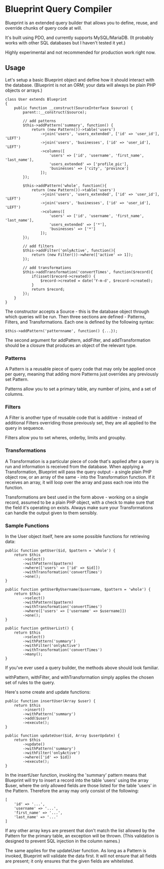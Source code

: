 # Blueprint Query Compiler

Blueprint is an extended query builder that allows you to define, reuse, and override chunks of query code at will.

It's built using PDO, and currently supports MySQL/MariaDB. (It probably works with other SQL databases but I haven't tested it yet.)

Highly experimental and not recommended for production work right now.

## Usage

Let's setup a basic Blueprint object and define how it should interact with the database. (Blueprint is not an ORM; your data will always be plain PHP objects or arrays.)
    
    class User extends Blueprint
    {
        public function __construct(SourceInterface $source) {
            parent::__construct($source);
     
            // add patterns
            $this->addPattern('summary', function() {
                return (new Pattern())->table('users')
                    ->join('users', 'users_extended', ['id' => 'user_id'], 'LEFT')
                    ->join('users', 'businesses', ['id' => 'user_id'], 'LEFT')
                    ->columns([
                        'users' => ['id', 'username', 'first_name', 'last_name'],
                        'users_extended' => ['profile_pic'],
                        'businesses' => ['city', 'province']
                    ]);
            });
     
            $this->addPattern('whole', function(){
                return (new Pattern())->table('users')
                    ->join('users', 'users_extended', ['id' => 'user_id'], 'LEFT')
                    ->join('users', 'businesses', ['id' => 'user_id'], 'LEFT')
                    ->columns([
                        'users' => ['id', 'username', 'first_name', 'last_name'],
                        'users_extended' => ['*'],
                        'businesses' => ['*']
                    ]);
            });
     
            // add filters
            $this->addFilter('onlyActive', function(){
                return (new Filter())->where(['active' => 1]);
            });
     
            // add transformations
            $this->addTransformation('convertTimes', function($record){
                if(isset($record->created)) {
                    $record->created = date('Y-m-d', $record->created);
                }
                return $record;
            });
        }
    }
    
The constructor accepts a Source - this is the database object through which queries will be run. Then three sections are defined - Patterns, Filters, and Transformations. Each one is defined by the following syntax:

    $this->addPattern('patternname', function() {...});
    
The second argument for addPattern, addFilter, and addTransformation should be a closure that produces an object of the relevant type.

### Patterns

A Pattern is a reusable piece of query code that may only be applied once per query, meaning that adding more Patterns just overrides any previously set Pattern.

Patterns allow you to set a primary table, any number of joins, and a set of columns.

### Filters

A Filter is another type of reusable code that is additive - instead of additional Filters overriding those previously set, they are all applied to the query in sequence.

Filters allow you to set wheres, orderby, limits and groupby.

### Transformations

A Transformation is a particular piece of code that's applied after a query is run and information is received from the database. When applying a Transformation, Blueprint will pass the query output - a single plain PHP object row, or an array of the same - into the Transformation function. If it receives an array, it will loop over the array and pass each row into the function.

Transformations are best used in the form above - working on a single record, assumed to be a plain PHP object, with a check to make sure that the field it's operating on exists. Always make sure your Transformations can handle the output given to them sensibly.

### Sample Functions

In the User object itself, here are some possible functions for retrieving data:

    public function getUser($id, $pattern = 'whole') {
        return $this
            ->select()
            ->withPattern($pattern)
            ->where(['users' => ['id' => $id]])
            ->withTransformation('convertTimes')
            ->one();
    }

    public function getUserByUsername($username, $pattern = 'whole') {
        return $this
            ->select()
            ->withPattern($pattern)
            ->withTransformation('convertTimes')
            ->where(['users' => ['username' => $username]])
            ->one();
    }
    
    public function getUserList() {
        return $this
            ->select()
            ->withPattern('summary')
            ->withFilter('onlyActive')
            ->withTransformation('convertTimes')
            ->many();
    }
If you've ever used a query builder, the methods above should look familiar.

withPattern, withFilter, and withTransformation simply applies the chosen set of rules to the query.

Here's some create and update functions:

    public function insertUser(Array $user) {
        return $this
            ->insert()
            ->withPattern('summary')
            ->add($user)
            ->execute();
    }
    
    public function updateUser($id, Array $userUpdate) {
        return $this
            ->update()
            ->withPattern('summary')
            ->withFilter('onlyActive')
            ->where(['id' => $id])
            ->execute();
    }
    
In the insertUser function, invoking the 'summary' pattern means that Blueprint will try to insert a record into the table 'users' using the array $user, where the only allowed fields are those listed for the table 'users' in the Pattern. Therefore the array may only consist of the following:

    [
        'id' => '...',
        'username' => '...',
        'first_name' => '...',
        'last_name' => '...'
    ]
    
If any other array keys are present that don't match the list allowed by the Pattern for the primary table, an exception will be thrown. (This validation is designed to prevent SQL injection in the column names.)

The same applies for the updateUser function. As long as a Pattern is invoked, Blueprint will validate the data first. It will not ensure that all fields are present; it only ensures that the given fields are whitelisted.